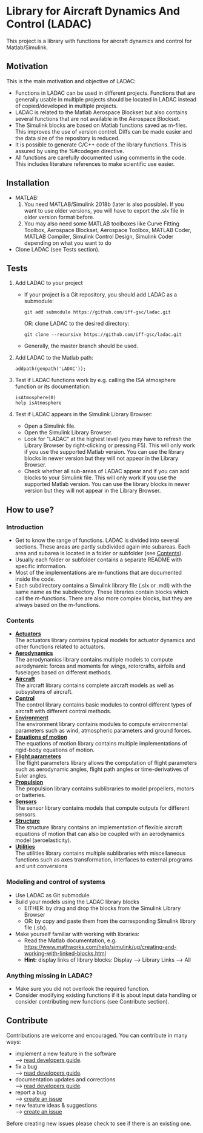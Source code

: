 # Library for Aircraft Dynamics And Control (LADAC)

This project is a library with functions for aircraft dynamics and control
for Matlab/Simulink.


## Motivation

This is the main motivation and objective of LADAC:

- Functions in LADAC can be used in different projects. Functions
    that are generally usable in multiple projects should be located in
    LADAC instead of copied/developed in multiple projects.
- LADAC is related to the Matlab Aerospace Blockset but also contains
    several functions that are not available in the Aerospace Blockset.
- The Simulink blocks are based on Matlab functions saved as m-files. This
    improves the use of version control. Diffs can be made easier and
    the data size of the repository is reduced.
- It is possible to generate C/C++ code of the library functions. This is
    assured by using the %#codegen directive.
- All functions are carefully documented using comments in the code. This
    includes literature references to make scientific use easier.


## Installation

- MATLAB:
  1. You need MATLAB/Simulink 2018b (later is also possible). If you want to use older versions,
        you will have to export the .slx file in older version format before.
  2. You may also need some MATLAB toolboxes like Curve Fitting Toolbox,
	   Aerospace Blockset, Aerospace Toolbox, MATLAB Coder, MATLAB Compiler, 
	   Simulink Control Design, Simulink Coder depending on what you want to do
- Clone LADAC (see Tests section).


## Tests

1. Add LADAC to your project
   - If your project is a Git repository, you should add LADAC as a
    submodule:
        ```
        git add submodule https://github.com/iff-gsc/ladac.git
        ```
     OR: clone LADAC to the desired directory:
        ```
        git clone --recursive https://github.com/iff-gsc/ladac.git
        ```
   - Generally, the master branch should be used.
        
2. Add LADAC to the Matlab path:
    ```
    addpath(genpath('LADAC'));
    ```
3. Test if LADAC functions work by e.g. calling the ISA atmosphere function or its documentation:
    ```
    isAtmosphere(0)  
    help isAtmosphere
    ```
4. Test if LADAC appears in the Simulink Library Browser:
   - Open a Simulink file.
   - Open the Simulink Library Browser.
   - Look for "LADAC" at the highest level (you may have to refresh the Library Browser by right-clicking or pressing F5). This will only work if you use the supported Matlab version. You can use the library blocks in newer version but they will not appear in the Library Browser.
   - Check whether all sub-areas of LADAC appear and if you can add blocks to your Simulink file. This will only work if you use the supported Matlab version. You can use the library blocks in newer version but they will not appear in the Library Browser.


## How to use?

### Introduction

- Get to know the range of functions.
LADAC is divided into several sections.
These areas are partly subdivided again into subareas.
Each area and subarea is located in a folder or subfolder (see [Contents](#Contents)).
- Usually each folder or subfolder contains a separate README with specific information.
- Most of the implementations are m-functions that are documented inside the code.
- Each subdirectory contains a Simulink library file (.slx or .mdl) with the same name as the subdirectory. These libraries contain blocks which call the m-functions. There are also more complex blocks, but they are always based on the m-functions.

### Contents

- [**Actuators**](actuators)  
The actuators library contains typical models for actuator dynamics
and other functions related to actuators.
- [**Aerodynamics**](aerodynamics)  
The aerodynamics library contains multiple models to compute aerodynamic forces and moments
for wings, rotorcrafts, airfoils and fuselages based on different methods.
- [**Aircraft**](aircraft)  
The aircraft library contains complete aircraft models as well as subsystems
of aircraft.
- [**Control**](control)  
The control library contains basic modules to control different types of aircraft
with different control methods.
- [**Environment**](environment)  
The environment library contains modules to compute environmental
parameters such as wind, atmospheric parameters and ground forces.
- [**Equations of motion**](equations_of_motion)  
The equations of motion library contains multiple implementations of rigid-body equations of motion.
- [**Flight parameters**](flight_parameters)  
The flight parameters library allows the computation of flight parameters
such as aerodynamic angles, flight path angles or time-derivatives of Euler angles.
- [**Propulsion**](propulsion)  
The propulsion library contains sublibraries to model propellers, motors or batteries.
- [**Sensors**](sensors)  
The sensor library contains models that compute outputs for different sensors.
- [**Structure**](structure)  
The structure library contains an implementation of flexible aircraft equations of motion
that can also be coupled with an aerodynamics model (aeroelasticity).
- [**Utilities**](utilities)  
The utilities library contains multiple sublibraries with miscellaneous functions
such as axes transformation, interfaces to external programs and unit conversions

### Modeling and control of systems
- Use LADAC as Git submodule.
- Build your models using the LADAC library blocks
  - EITHER: by drag and drop the blocks from the Simulink Library Browser
  - OR: by copy and paste them from the corresponding Simulink library file (.slx).
- Make yourself familiar with working with libraries:
  - Read the Matlab documentation, e.g. https://www.mathworks.com/help/simulink/ug/creating-and-working-with-linked-blocks.html
  - **Hint:** display links of library blocks: Display --> Library Links --> All

### Anything missing in LADAC?
- Make sure you did not overlook the required function.
- Consider modifying existing functions if it is about input data handling or consider contributing new functions (see Contribute section).


## Contribute

Contributions are welcome and encouraged. You can contribute in many ways:

- implement a new feature in the software  
  --> [read developers guide](docs/Development.md).
- fix a bug  
  --> [read developers guide](docs/Development.md).
- documentation updates and corrections  
  --> [read developers guide](docs/Development.md).
- report a bug   
  --> [create an issue](https://github.com/iff-gsc/ladac/issues/new)
- new feature ideas & suggestions  
  --> [create an issue](https://github.com/iff-gsc/ladac/issues/new)

Before creating new issues please check to see if there is an existing one.
